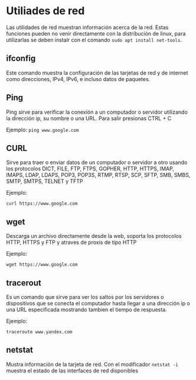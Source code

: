 # Utiliades de red

Las utilidades de red muestran información acerca de la red. Estas funciones pueden no venir directamente con la distribución de linux, para utilizarlas se deben instalr con el comando `sudo apt install net-tools`.

## ifconfig

Este comando muestra la configuración de las tarjetas de red y de internet como direcciones, IPv4, IPv6, e incluso datos de paquetes.

## Ping

Ping sirve para verificar la conexión a un computador o servidor utilizando la dirección ip, su nombre o una URL. Para salir presionas CTRL + C

Ejemplo:
`ping www.google.com`

## CURL

Sirve para traer o enviar datos de un computador o servidor a otro usando los protocolos DICT, FILE, FTP, FTPS, GOPHER, HTTP, HTTPS, IMAP, IMAPS, LDAP, LDAPS, POP3, POP3S, RTMP, RTSP, SCP, SFTP, SMB, SMBS, SMTP, SMTPS, TELNET y TFTP

Ejemplo:

`curl https://www.google.com`

## wget

Descarga un archivo directamente desde la web, soporta los protocolos HTTP, HTTPS y FTP y atraves de proxis de tipo HTTP

Ejemplo:

`wget https://www.google.com`

## tracerout

Es un comando que sirve para ver los saltos por los servidores o dispositivos que se conecta el computador hasta llegar a una dirección ip o una URL especificada mostrando tambien el tiempo de respuesta.

Ejemplo:

`traceroute www.yandex.com`

## netstat

Mustra información de la tarjeta de red. Con el modificador `netstat -i` muestra el estado de las interfaces de red disponibles
